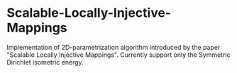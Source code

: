 # Scalable-Locally-Injective-Mappings
Implementation of 2D-parametrization algorithm introduced by the paper "Scalable Locally Injective Mappings". Currently support only the Symmetric Dirichlet isometric energy.
